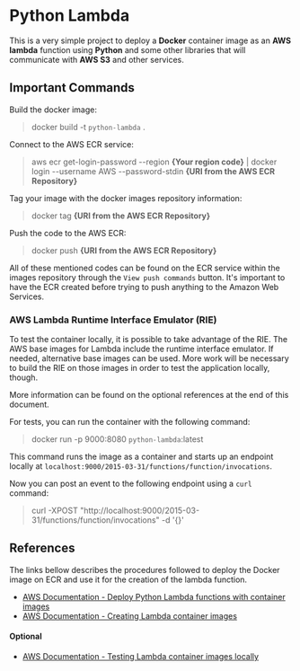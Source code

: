# Python Lambda
This is a very simple project to deploy a **Docker** container image as an **AWS lambda** function using **Python** and some other libraries that will communicate with **AWS S3** and other services.

## Important Commands

Build the docker image:
> docker build -t `python-lambda` .

Connect to the AWS ECR service:
> aws ecr get-login-password --region **{Your region code}** | docker login --username AWS --password-stdin **{URI from the AWS ECR Repository}**

Tag your image with the docker images repository information:
> docker tag  **{URI from the AWS ECR Repository}**

Push the code to the AWS ECR:
> docker push **{URI from the AWS ECR Repository}**

All of these mentioned codes can be found on the ECR service within the images repository through the `View push commands` button.
It's important to have the ECR created before trying to push anything to the Amazon Web Services.

### AWS Lambda Runtime Interface Emulator (RIE)

To test the container locally, it is possible to take advantage of the RIE. The AWS base images for Lambda include the runtime interface emulator.
If needed, alternative base images can be used. More work will be necessary to build the RIE on those images in order to test the application locally, though. 

More information can be found on the optional references at the end of this document.

For tests, you can run the container with the following command:
>docker run -p 9000:8080 `python-lambda`:latest

This command runs the image as a container and starts up an endpoint locally at `localhost:9000/2015-03-31/functions/function/invocations`.

Now you can post an event to the following endpoint using a `curl` command:
> curl -XPOST "http://localhost:9000/2015-03-31/functions/function/invocations" -d '{}'

## References
The links bellow describes the procedures followed to deploy the Docker image on ECR and use it for the creation of the lambda function.

* [AWS Documentation - Deploy Python Lambda functions with container images](https://docs.aws.amazon.com/lambda/latest/dg/python-image.html)
* [AWS Documentation - Creating Lambda container images](https://docs.aws.amazon.com/lambda/latest/dg/images-create.html#images-create-1.title)

#### Optional

* [AWS Documentation - Testing Lambda container images locally](https://docs.aws.amazon.com/lambda/latest/dg/images-test.html)